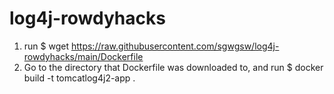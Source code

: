 # log4j-rowdyhacks

1. run $ wget https://raw.githubusercontent.com/sgwgsw/log4j-rowdyhacks/main/Dockerfile
2. Go to the directory that Dockerfile was downloaded to, and run $ docker build -t tomcatlog4j2-app .
